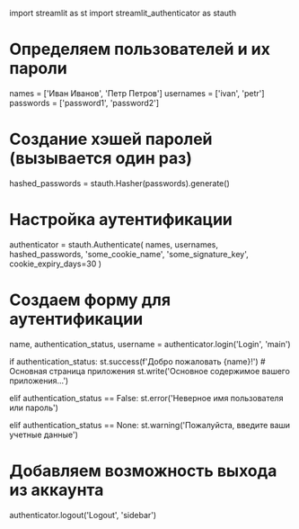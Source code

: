 import streamlit as st
import streamlit_authenticator as stauth

# Определяем пользователей и их пароли
names = ['Иван Иванов', 'Петр Петров']
usernames = ['ivan', 'petr']
passwords = ['password1', 'password2']

# Создание хэшей паролей (вызывается один раз)
hashed_passwords = stauth.Hasher(passwords).generate()

# Настройка аутентификации
authenticator = stauth.Authenticate(
    names, usernames, hashed_passwords,
    'some_cookie_name', 'some_signature_key', cookie_expiry_days=30
)

# Создаем форму для аутентификации
name, authentication_status, username = authenticator.login('Login', 'main')

if authentication_status:
    st.success(f'Добро пожаловать {name}!')
    # Основная страница приложения
    st.write('Основное содержимое вашего приложения...')
    
elif authentication_status == False:
    st.error('Неверное имя пользователя или пароль')
    
elif authentication_status == None:
    st.warning('Пожалуйста, введите ваши учетные данные')

# Добавляем возможность выхода из аккаунта
authenticator.logout('Logout', 'sidebar')
